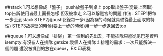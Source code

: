##stack
1.可以想像成「盤子」 
	push放盤子到桌上
	pop取出盤子(從最上面取)  
	top告訴使用者最上面長怎樣 但沒被拿走
2.可以解謎宮的問題
  作法 : STEP1把每一步丟到stack
	 STEP2用push記錄每一步(因為存的時候就具備從最上面取的特性)
	 STEP3故碰壁的時候(要上一步的時候)用一步一步退回去top
		
##queue
1.可以想像成「排隊」
  第一個到的先出去，不能插隊只能從尾巴差資料
	isempty:有沒有人在排隊
	getsize:幾個人在排隊
2.排程的需求 : 一次只能解決一個問題 還沒被排到的放在queue，EX:印表機
